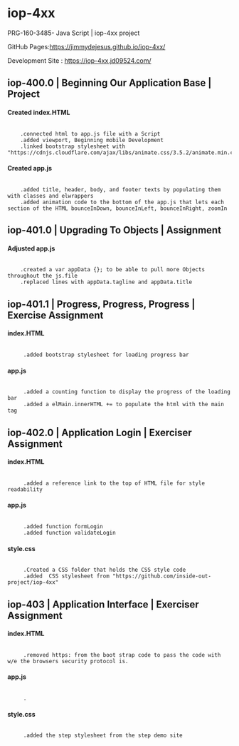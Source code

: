 # iop-4xx

PRG-160-3485- Java Script | iop-4xx project

GitHub Pages:https://jimmydejesus.github.io/iop-4xx/

Development Site : https://iop-4xx.jd09524.com/

## **iop-400.0 | Beginning Our Application Base | Project**

#### Created index.HTML
~~~~~~~~~~~~~~~~~~~~~~~~~~~~~~~~~~~~~~~~~~~~~~~~~~~~~~~~~~~~~~~~~~~~~~~~~~~~~~~

    .connected html to app.js file with a Script
    .added viewport, Beginning mobile Development
    .linked bootstrap stylesheet with "https://cdnjs.cloudflare.com/ajax/libs/animate.css/3.5.2/animate.min.css"

~~~~~~~~~~~~~~~~~~~~~~~~~~~~~~~~~~~~~~~~~~~~~~~~~~~~~~~~~~~~~~~~~~~~~~~~~~~~~~~
#### Created app.js
~~~~~~~~~~~~~~~~~~~~~~~~~~~~~~~~~~~~~~~~~~~~~~~~~~~~~~~~~~~~~~~~~~~~~~~~~~~~~~~

    .added title, header, body, and footer texts by populating them with classes and elwrappers
    .added animation code to the bottom of the app.js that lets each section of the HTML bounceInDown, bounceInLeft, bounceInRight, zoomIn

~~~~~~~~~~~~~~~~~~~~~~~~~~~~~~~~~~~~~~~~~~~~~~~~~~~~~~~~~~~~~~~~~~~~~~~~~~~~~~~
## **iop-401.0 | Upgrading To Objects | Assignment**
#### Adjusted app.js
~~~~~~~~~~~~~~~~~~~~~~~~~~~~~~~~~~~~~~~~~~~~~~~~~~~~~~~~~~~~~~~~~~~~~~~~~~~~~~~

    .created a var appData {}; to be able to pull more Objects throughout the js.file
    .replaced lines with appData.tagline and appData.title

~~~~~~~~~~~~~~~~~~~~~~~~~~~~~~~~~~~~~~~~~~~~~~~~~~~~~~~~~~~~~~~~~~~~~~~~~~~~~~~

## **iop-401.1  | Progress, Progress, Progress | Exercise Assignment**

#### index.HTML
~~~~~~~~~~~~~~~~~~~~~~~~~~~~~~~~~~~~~~~~~~~~~~~~~~~~~~~~~~~~~~~~~~~~~~~~~~~~~~~

     .added bootstrap stylesheet for loading progress bar

~~~~~~~~~~~~~~~~~~~~~~~~~~~~~~~~~~~~~~~~~~~~~~~~~~~~~~~~~~~~~~~~~~~~~~~~~~~~~~~
#### app.js
~~~~~~~~~~~~~~~~~~~~~~~~~~~~~~~~~~~~~~~~~~~~~~~~~~~~~~~~~~~~~~~~~~~~~~~~~~~~~~~

     .added a counting function to display the progress of the loading bar
     .added a elMain.innerHTML += to populate the html with the main tag

~~~~~~~~~~~~~~~~~~~~~~~~~~~~~~~~~~~~~~~~~~~~~~~~~~~~~~~~~~~~~~~~~~~~~~~~~~~~~~~

## **iop-402.0 | Application Login | Exerciser Assignment**

#### index.HTML
~~~~~~~~~~~~~~~~~~~~~~~~~~~~~~~~~~~~~~~~~~~~~~~~~~~~~~~~~~~~~~~~~~~~~~~~~~~~~~~

     .added a reference link to the top of HTML file for style readability

~~~~~~~~~~~~~~~~~~~~~~~~~~~~~~~~~~~~~~~~~~~~~~~~~~~~~~~~~~~~~~~~~~~~~~~~~~~~~~~
#### app.js
~~~~~~~~~~~~~~~~~~~~~~~~~~~~~~~~~~~~~~~~~~~~~~~~~~~~~~~~~~~~~~~~~~~~~~~~~~~~~~~

     .added function formLogin
     .added function validateLogin
~~~~~~~~~~~~~~~~~~~~~~~~~~~~~~~~~~~~~~~~~~~~~~~~~~~~~~~~~~~~~~~~~~~~~~~~~~~~~~~
#### style.css
~~~~~~~~~~~~~~~~~~~~~~~~~~~~~~~~~~~~~~~~~~~~~~~~~~~~~~~~~~~~~~~~~~~~~~~~~~~~~~~

     .Created a CSS folder that holds the CSS style code
     .added  CSS stylesheet from "https://github.com/inside-out-project/iop-4xx"
~~~~~~~~~~~~~~~~~~~~~~~~~~~~~~~~~~~~~~~~~~~~~~~~~~~~~~~~~~~~~~~~~~~~~~~~~~~~~~~

## **iop-403 | Application Interface | Exerciser Assignment**

#### index.HTML
~~~~~~~~~~~~~~~~~~~~~~~~~~~~~~~~~~~~~~~~~~~~~~~~~~~~~~~~~~~~~~~~~~~~~~~~~~~~~~~

     .removed https: from the boot strap code to pass the code with w/e the browsers security protocol is.

~~~~~~~~~~~~~~~~~~~~~~~~~~~~~~~~~~~~~~~~~~~~~~~~~~~~~~~~~~~~~~~~~~~~~~~~~~~~~~~
#### app.js
~~~~~~~~~~~~~~~~~~~~~~~~~~~~~~~~~~~~~~~~~~~~~~~~~~~~~~~~~~~~~~~~~~~~~~~~~~~~~~~

     .
~~~~~~~~~~~~~~~~~~~~~~~~~~~~~~~~~~~~~~~~~~~~~~~~~~~~~~~~~~~~~~~~~~~~~~~~~~~~~~~
#### style.css
~~~~~~~~~~~~~~~~~~~~~~~~~~~~~~~~~~~~~~~~~~~~~~~~~~~~~~~~~~~~~~~~~~~~~~~~~~~~~~~

     .added the step stylesheet from the step demo site

~~~~~~~~~~~~~~~~~~~~~~~~~~~~~~~~~~~~~~~~~~~~~~~~~~~~~~~~~~~~~~~~~~~~~~~~~~~~~~~
